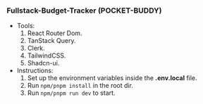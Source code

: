 ### Fullstack-Budget-Tracker (POCKET-BUDDY)

- Tools:
  1.  React Router Dom.
  2.  TanStack Query.
  3.  Clerk.
  4.  TailwindCSS.
  5.  Shadcn-ui.
- Instructions:
  1. Set up the environment variables inside the **.env.local** file.
  2. Run `npm/pnpm install` in the root dir.
  3. Run `npm/pnpm run dev` to start.
